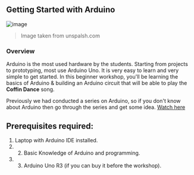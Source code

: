 ## Getting Started with Arduino

![image](https://user-images.githubusercontent.com/39031660/132156426-2f7b6327-aace-4e92-a067-c7d63a369dda.png)
> Image taken from unspalsh.com

### Overview
Arduino is the most used hardware by the students. Starting from projects to prototyping, most use Arduino Uno. It is very easy to learn and very simple to get started. In this beginner workshop, you'll be learning the basics of Arduino & building an Arduino circuit that will be able to play the **Coffin Dance** song.

Previously we had conducted a series on Arduino, so if you don't know about Arduino then go through the series and get some idea.
[Watch here](https://youtu.be/EkZHjGgtGT0)

## Prerequisites required:
1. Laptop with Arduino IDE installed.
2. 2. Basic Knowledge of Arduino and programming.
3. 3. Arduino Uno R3 (if you can buy it before the workshop).
